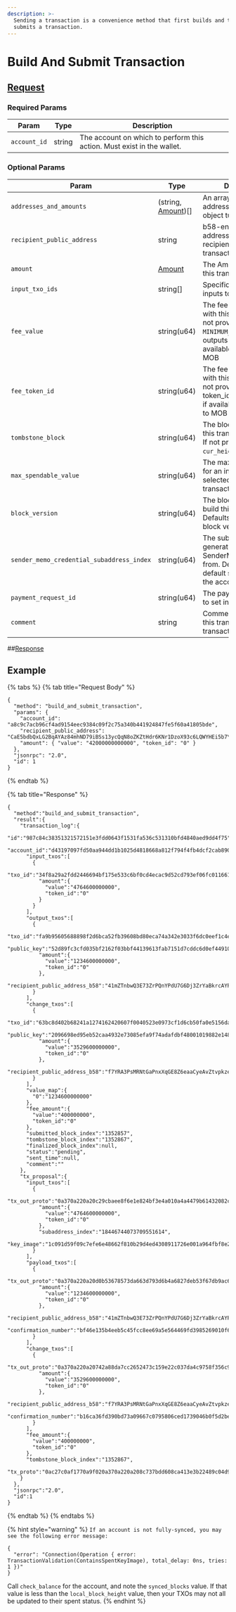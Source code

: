 ```yaml
---
description: >-
  Sending a transaction is a convenience method that first builds and then
  submits a transaction.
---
```


# Build And Submit Transaction

## [Request](https://github.com/mobilecoinofficial/full-service/blob/main/full-service/src/json\_rpc/v2/api/request.rs#L44-L55)

### Required Params

| Param        | Type   | Description                                                            |
| ------------ | ------ | ---------------------------------------------------------------------- |
| `account_id` | string | The account on which to perform this action. Must exist in the wallet. |

### Optional Params

| Param                                     | Type                                                                                                                               | Description                                                                                                                                         |
| ----------------------------------------- | ---------------------------------------------------------------------------------------------------------------------------------- | --------------------------------------------------------------------------------------------------------------------------------------------------- |
| `addresses_and_amounts`                   | (string, [Amount](https://github.com/mobilecoinofficial/full-service/blob/main/full-service/src/json\_rpc/v2/models/amount.rs))\[] | An array of public addresses and Amount object tuples                                                                                               |
| `recipient_public_address`                | string                                                                                                                             | b58-encoded public address bytes of the recipient for this transaction.                                                                             |
| `amount`                                  | [Amount](https://github.com/mobilecoinofficial/full-service/blob/main/full-service/src/json\_rpc/v2/models/amount.rs)              | The Amount to send in this transaction                                                                                                              |
| `input_txo_ids`                           | string\[]                                                                                                                          | Specific TXOs to use as inputs to this transaction                                                                                                  |
| `fee_value`                               | string(u64)                                                                                                                        | The fee value to submit with this transaction. If not provided, uses `MINIMUM_FEE` of the first outputs token\_id, if available, or defaults to MOB |
| `fee_token_id`                            | string(u64)                                                                                                                        | The fee token to submit with this transaction. If not provided, uses token\_id of first output, if available, or defaults to MOB                    |
| `tombstone_block`                         | string(u64)                                                                                                                        | The block after which this transaction expires. If not provided, uses `cur_height` + 10                                                             |
| `max_spendable_value`                     | string(u64)                                                                                                                        | The maximum amount for an input TXO selected for this transaction                                                                                   |
| `block_version`                           | string(u64)                                                                                                                        | The block version to build this transaction for. Defaults to the network block version                                                              |
| `sender_memo_credential_subaddress_index` | string(u64)                                                                                                                        | The subaddress to generate the SenderMemoCredentials from. Defaults to the default subaddress for the account.                                      |
| `payment_request_id`                      | string(u64)                                                                                                                        | The payment request id to set in the RTH Memo.                                                                                                      |
| `comment`                                 | string                                                                                                                             | Comment to annotate this transaction in the transaction log                                                                                         |

\##[Response](https://github.com/mobilecoinofficial/full-service/blob/main/full-service/src/json\_rpc/v2/api/response.rs#L44-L47)

## Example

{% tabs %}
{% tab title="Request Body" %}
```
{
  "method": "build_and_submit_transaction",
  "params": {
    "account_id": "a8c9c7acb96cf4ad9154eec9384c09f2c75a340b441924847fe5f60a41805bde",
    "recipient_public_address": "CaE5bdbQxLG2BqAYAz84mhND79iBSs13ycQqN8oZKZtHdr6KNr1DzoX93c6LQWYHEi5b7YLiJXcTRzqhDFB563Kr1uxD6iwERFbw7KLWA6",
    "amount": { "value": "42000000000000", "token_id": "0" }
  },
  "jsonrpc": "2.0",
  "id": 1
}
```
{% endtab %}

{% tab title="Response" %}
```
{
  "method":"build_and_submit_transaction",
  "result":{
    "transaction_log":{
      "id":"987c84c38351321572151e3fdd0643f1531fa536c531310bfd4840aed9dd4f75",
      "account_id":"d43197097fd50aa944dd1b1025d4818668a812f794f4fb4dcf2cab890d3430ee",
      "input_txos":[
        {
          "txo_id":"34f8a29a2fdd2446694bf175e533c6bf0cd4ecac9d52cd793ef06fc011661b89",
          "amount":{
            "value":"4764600000000",
            "token_id":"0"
          }
        }
      ],
      "output_txos":[
        {
          "txo_id":"fa9b95605688898f2d6bca52fb39608bd80eca74a342e3033f6dc0eef1c4e542",
          "public_key":"52d89fc3cfd035bf2162f03bbf44139613fab7151d7cddc6d0ef44910edbd975",
          "amount":{
            "value":"1234600000000",
            "token_id":"0"
          },
          "recipient_public_address_b58":"41mZTnbwQ3E73ZrPQnYPdU7G6Dj3ZrYaBkrcAYPNgm61P7gBvzUke94HQB8ztPaAu1y1NCFyUAoRyYsCMixeKpUvMK64QYC1NDd7YneACJk"
        }
      ],
      "change_txos":[
        {
          "txo_id":"63bc8d402b68241a1274162420607f0040523e0973cf1d6cb50fa0e5156dac1a",
          "public_key":"2096698ed95eb52caa4932e73085efa9f74adafdbf48001019882e1484714f3b",
          "amount":{
            "value":"3529600000000",
            "token_id":"0"
          },
          "recipient_public_address_b58":"f7YRA3PsMRNtGaPnxXqGE8Z6eaaCyeAvZtvpkze86aWxcF7a4Kcz1t7p827GHRqM93iWHvqqrp2poG1QxX4xVidAXNuBGzwpCsEoAouq5h"
        }
      ],
      "value_map":{
        "0":"1234600000000"
      },
      "fee_amount":{
        "value":"400000000",
        "token_id":"0"
      },
      "submitted_block_index":"1352857",
      "tombstone_block_index":"1352867",
      "finalized_block_index":null,
      "status":"pending",
      "sent_time":null,
      "comment":""
    },
    "tx_proposal":{
      "input_txos":[
        {
          "tx_out_proto":"0a370a220a20c29cbaee8f6e1e824bf3e4a010a4a4479b61432082c890fc7481dde...",
          "amount":{
            "value":"4764600000000",
            "token_id":"0"
          },
          "subaddress_index":"18446744073709551614",
          "key_image":"1c091d59f09c7efe6e48662f810b29d4ed4308911726e001a964fbf8e251b25a"
        }
      ],
      "payload_txos":[
        {
          "tx_out_proto":"0a370a220a20d0b53678573da663d793d6b4a6827deb53f67db9ac6a5e6148d8351b...",
          "amount":{
            "value":"1234600000000",
            "token_id":"0"
          },
          "recipient_public_address_b58":"41mZTnbwQ3E73ZrPQnYPdU7G6Dj3ZrYaBkrcAYPNgm61P7gBvzUke94HQB8ztPaAu1y1NCFyUAoRyYsCMixeKpUvMK64QYC1NDd7YneACJk",
          "confirmation_number":"bf46e135b4eeb5c45fcc8ee69a5e564469fd3985269010f6738a96f832992afe"
        }
      ],
      "change_txos":[
        {
          "tx_out_proto":"0a370a220a20742a88da7cc2652473c159e22c037da4c9758f356c9968c1acd5fe2a24...",
          "amount":{
            "value":"3529600000000",
            "token_id":"0"
          },
          "recipient_public_address_b58":"f7YRA3PsMRNtGaPnxXqGE8Z6eaaCyeAvZtvpkze86aWxcF7a4Kcz1t7p827GHRqM93iWHvqqrp2poG1QxX4xVidAXNuBGzwpCsEoAouq5h",
          "confirmation_number":"b16ca36fd390bd73a09667c0795806ced1739046b0f5d2bef5040b40d22760d1"
        }
      ],
      "fee_amount":{
        "value":"400000000",
        "token_id":"0"
      },
      "tombstone_block_index":"1352867",
      "tx_proto":"0ac27c0af1770a9f020a370a220a208c737bdd608ca413e3b22489c04d9b20bdde45ee64c2cb31296bc..."
    }
  },
  "jsonrpc":"2.0",
  "id":1
}
```
{% endtab %}
{% endtabs %}

{% hint style="warning" %}
`If an account is not fully-synced, you may see the following error message:`

```
{
  "error": "Connection(Operation { error: TransactionValidation(ContainsSpentKeyImage), total_delay: 0ns, tries: 1 })"
}
```

Call `check_balance` for the account, and note the `synced_blocks` value. If that value is less than the `local_block_height` value, then your TXOs may not all be updated to their spent status.
{% endhint %}
